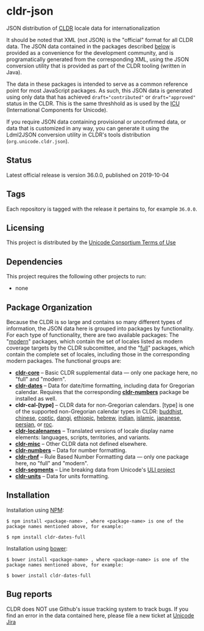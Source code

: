 # cldr-json

JSON distribution of [CLDR](http://cldr.unicode.org/) locale data for internationalization

It should be noted that XML (not JSON) is the "official" format for all CLDR data.  The
JSON data contained in the packages described [below](#package-organization) is provided
as a convenience for the development community, and is programatically generated from the
corresponding XML, using the JSON conversion utility that is provided as part of the CLDR
tooling (written in Java).

The data in these packages is intended to serve as a common reference point for most
JavaScript packages. As such, this JSON data is generated using only data that has achieved
`draft="contributed"` or `draft="approved"` status in the CLDR. This is the same threshhold
as is used by the [ICU](http://icu-project.org) (International Components for Unicode).

If you require JSON data containing provisional or unconfirmed data, or data that is customized
in any way, you can generate it using the Ldml2JSON conversion utility in CLDR's tools
distribution (`org.unicode.cldr.json`).

## Status
Latest official release is version 36.0.0, published on 2019-10-04

## Tags

Each repository is tagged with the release it pertains to, for example `36.0.0`.

## Licensing

This project is distributed by the [Unicode Consortium Terms of Use](http://unicode.org/repos/cldr/trunk/unicode-license.txt)

## Dependencies

This project requires the following other projects to run:
 * none

## Package Organization

Because the CLDR is so large and contains so many different types of information, the JSON data
here is grouped into packages by functionality. For each type of functionality, there are two
available packages: The "[modern][]" packages, which contain the set of locales listed as modern
coverage targets by the CLDR subcomittee, and the "[full][]" packages, which contain the complete
set of locales, including those in the corresponding modern packages. The functional groups are:

 - **[cldr-core][]**        – Basic CLDR supplemental data — only one package here, no "full" and "modern".
 - **[cldr-dates][]**       – Data for date/time formatting, including data for Gregorian calendar.
Requires that the corresponding **[cldr-numbers][]** package be installed as well.
 - **cldr-cal-[type]**      – CLDR data for non-Gregorian calendars. [type] is one of the supported non-Gregorian calendar types in CLDR: 
[buddhist][], [chinese][], [coptic][], [dangi][], [ethiopic][], [hebrew][], [indian][], [islamic][], [japanese][], [persian][], or [roc][].
 - **[cldr-localenames][]** – Translated versions of locale display name elements: languages, scripts, territories, and variants.
 - **[cldr-misc][]**        – Other CLDR data not defined elsewhere.
 - **[cldr-numbers][]**     – Data for number formatting.
 - **[cldr-rbnf][]**        – Rule Based Number Formatting data — only one package here, no "full" and "modern".
 - **[cldr-segments][]**    – Line breaking data from Unicode's [ULI project](http://uli.unicode.org/)
 - **[cldr-units][]**       – Data for units formatting.

## Installation

Installation using [NPM](https://www.npmjs.com):

    $ npm install <package-name> , where <package-name> is one of the package names mentioned above, for example:

    $ npm install cldr-dates-full

Installation using [bower](http://bower.io):

    $ bower install <package-name> , where <package-name> is one of the package names mentioned above, for example:

    $ bower install cldr-dates-full

## Bug reports

CLDR does NOT use Github's issue tracking system to track bugs.  If you find an error in
the data contained here, please file a new ticket at [Unicode Jira](https://unicode-org.atlassian.net/projects/CLDR/issues)

[cldr-core]: https://github.com/unicode-cldr/cldr-core
[cldr-dates]: https://github.com/unicode-cldr?q=cldr-dates
[cldr-localenames]: https://github.com/unicode-cldr?q=cldr-localenames
[cldr-misc]: https://github.com/unicode-cldr?q=cldr-misc
[cldr-numbers]: https://github.com/unicode-cldr?q=cldr-numbers
[cldr-rbnf]: https://github.com/unicode-cldr/cldr-rbnf
[cldr-segments]: https://github.com/unicode-cldr?q=cldr-segments
[cldr-units]: https://github.com/unicode-cldr?q=cldr-units
[buddhist]: https://github.com/unicode-cldr?q=cldr-cal-buddhist
[chinese]: https://github.com/unicode-cldr?q=cldr-cal-chinese
[coptic]: https://github.com/unicode-cldr?q=cldr-cal-coptic
[dangi]: https://github.com/unicode-cldr?q=cldr-cal-dangi
[ethiopic]: https://github.com/unicode-cldr?q=cldr-cal-ethiopic
[hebrew]: https://github.com/unicode-cldr?q=cldr-cal-hebrew
[indian]: https://github.com/unicode-cldr?q=cldr-cal-indian
[islamic]: https://github.com/unicode-cldr?q=cldr-cal-islamic
[japanese]: https://github.com/unicode-cldr?q=cldr-cal-japanese
[persian]: https://github.com/unicode-cldr?q=cldr-cal-persian
[roc]: https://github.com/unicode-cldr?q=cldr-cal-roc
[modern]: https://github.com/unicode-cldr?q=modern
[full]: https://github.com/unicode-cldr?q=full
